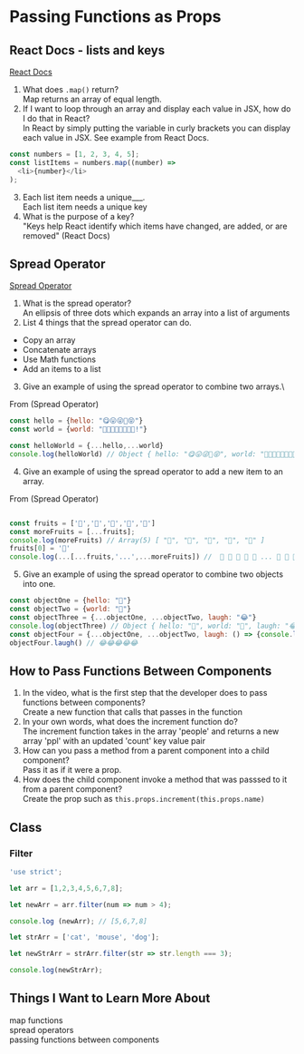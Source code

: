# Passing Functions as Props

## React Docs - lists and keys

[React Docs](https://reactjs.org/docs/lists-and-keys.html)

1. What does `.map()` return?\
Map returns an array of equal length.
2. If I want to loop through an array and display each value in JSX, how do I do that in React?\
In React by simply putting the variable in curly brackets you can display each value in JSX. See example from React Docs.

  ```js
  const numbers = [1, 2, 3, 4, 5];
  const listItems = numbers.map((number) => 
    <li>{number}</li>
  );
  ```

3. Each list item needs a unique___.\
Each list item needs a unique key
4. What is the purpose of a key?\
"Keys help React identify which items have changed, are added, or are removed" (React Docs)

## Spread Operator

[Spread Operator](https://medium.com/coding-at-dawn/how-to-use-the-spread-operator-in-javascript-b9e4a8b)

1. What is the spread operator?\
An ellipsis of three dots which expands an array into a list of arguments
2. List 4 things that the spread operator can do.

- Copy an array
- Concatenate arrays
- Use Math functions
- Add an items to a list

3. Give an example of using the spread operator to combine two arrays.\

From (Spread Operator)

```js
const hello = {hello: "😋😛😜🤪😝"}
const world = {world: "🙂🙃😉😊😇🥰😍🤩!"}

const helloWorld = {...hello,...world}
console.log(helloWorld) // Object { hello: "😋😛😜🤪😝", world: "🙂🙃😉😊😇🥰😍🤩!" }
```

4. Give an example of using the spread operator to add a new item to an array.

From (Spread Operator)

```js

const fruits = ['🍏','🍊','🍌','🍉','🍍']
const moreFruits = [...fruits];
console.log(moreFruits) // Array(5) [ "🍏", "🍊", "🍌", "🍉", "🍍" ]
fruits[0] = '🍑'
console.log(...[...fruits,'...',...moreFruits]) //  🍑 🍊 🍌 🍉 🍍 ... 🍏 🍊 🍌 🍉 🍍
```

5. Give an example of using the spread operator to combine two objects into one.

```js
const objectOne = {hello: "🤪"}
const objectTwo = {world: "🐻"}
const objectThree = {...objectOne, ...objectTwo, laugh: "😂"}
console.log(objectThree) // Object { hello: "🤪", world: "🐻", laugh: "😂" }
const objectFour = {...objectOne, ...objectTwo, laugh: () => {console.log("😂".repeat(5))}}
objectFour.laugh() // 😂😂😂😂😂
```

## How to Pass Functions Between Components

1. In the video, what is the first step that the developer does to pass functions between components?\
Create a new function that calls that passes in the function
2. In your own words, what does the increment function do?\
The increment function takes in the array 'people' and returns a new array 'ppl' with an updated 'count' key value pair
3. How can you pass a method from a parent component into a child component?\
Pass it as if it were a prop.
4. How does the child component invoke a method that was passsed to it from a parent component?\
Create the prop such as `this.props.increment(this.props.name)`

## Class

### Filter

```js
'use strict';

let arr = [1,2,3,4,5,6,7,8];

let newArr = arr.filter(num => num > 4);

console.log (newArr); // [5,6,7,8]

let strArr = ['cat', 'mouse', 'dog'];

let newStrArr = strArr.filter(str => str.length === 3);

console.log(newStrArr);
```

## Things I Want to Learn More About

map functions\
spread operators\
passing functions between components
